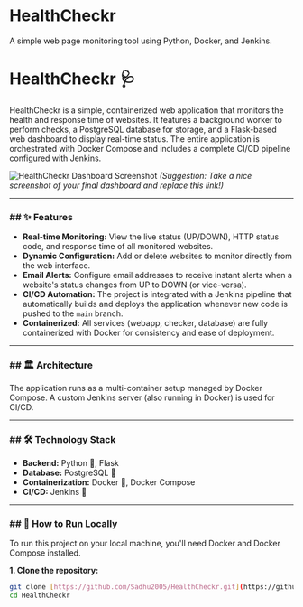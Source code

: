 # HealthCheckr
A simple web page monitoring tool using Python, Docker, and Jenkins.
# HealthCheckr 🩺 

HealthCheckr is a simple, containerized web application that monitors the health and response time of websites. It features a background worker to perform checks, a PostgreSQL database for storage, and a Flask-based web dashboard to display real-time status. The entire application is orchestrated with Docker Compose and includes a complete CI/CD pipeline configured with Jenkins.

![HealthCheckr Dashboard Screenshot](https://i.imgur.com/L7E1WfK.png) 
*(Suggestion: Take a nice screenshot of your final dashboard and replace this link!)*

---

### ## ✨  Features

* **Real-time Monitoring:**  View the live status (UP/DOWN), HTTP status code, and response time of all monitored websites.
* **Dynamic Configuration:** Add or delete websites to monitor directly from the web interface.
* **Email Alerts:** Configure email addresses to receive instant alerts when a website's status changes from UP to DOWN (or vice-versa).
* **CI/CD Automation:** The project is integrated with a Jenkins pipeline that automatically builds and deploys the application whenever new code is pushed to the `main` branch.
* **Containerized:** All services (webapp, checker, database) are fully containerized with Docker for consistency and ease of deployment.

---

### ## 🏛️ Architecture

The application runs as a multi-container setup managed by Docker Compose. A custom Jenkins server (also running in Docker) is used for CI/CD.



---

### ## 🛠️ Technology Stack

* **Backend:** Python 🐍, Flask
* **Database:** PostgreSQL 🐘
* **Containerization:** Docker 🐳, Docker Compose
* **CI/CD:** Jenkins 🤖

---

### ## 🚀 How to Run Locally

To run this project on your local machine, you'll need Docker and Docker Compose installed.

**1. Clone the repository:**
```bash
git clone [https://github.com/Sadhu2005/HealthCheckr.git](https://github.com/Sadhu2005/HealthCheckr.git)
cd HealthCheckr